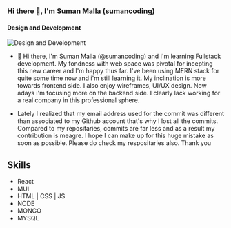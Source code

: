 ### Hi there 👋, I'm Suman Malla (sumancoding)
#### Design and Development
![Design and Development](https://media-exp1.licdn.com/dms/image/C4E16AQH4NOMbOtlcrg/profile-displaybackgroundimage-shrink_350_1400/0/1644332335916?e=1651104000&v=beta&t=e147a3no_igMQzc01Wh7Ig60qQgPfoYGOftDR7aJ6io)

- 👋 Hi there, I'm Suman Malla (@sumancoding) and I'm learning Fullstack development. 
My fondness with web space was pivotal for incepting this new career and I'm happy thus far.  I've been using  MERN stack for quite some time now and i'm still learning it. My inclination is more towards frontend side. I also enjoy wireframes, UI/UX design. Now adays i'm focusing more on the backend side. I clearly lack working for a real company in this professional sphere.

- Lately I realized that my email address used for the commit was different than associated to my Github account that's why I lost all the commits. Compared to my repositaries, commits are far less and as a result my contribution is meagre. I hope I can make up for this huge mistake as soon as possible. Please do check my respositaries also. Thank you  

## Skills
* React
* MUI
* HTML | CSS | JS
* NODE
* MONGO
* MYSQL














<!---
sumancoding/sumancoding is a ✨ special ✨ repository because its `README.md` (this file) appears on your GitHub profile.
You can click the Preview link to take a look at your changes.
--->
